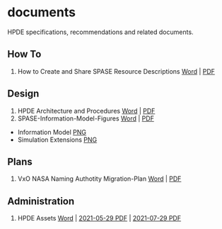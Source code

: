 # documents
HPDE specifications, recommendations and related documents.

## How To
1. How to Create and Share SPASE Resource Descriptions [Word](docs/How-to-Create-and-Share-SPASE-Resource-Descriptions.docx) | [PDF](docs/How-to-Create-and-Share-SPASE-Resource-Descriptions.pdf)

## Design
1. HPDE Architecture and Procedures [Word](docs/HPDE-Architecture-and-Procedures.docx) | [PDF](docs/HPDE-Architecture-and-Procedures.pdf)
2. SPASE-Information-Model-Figures [Word](docs/SPASE-Information-Model-Figures.docx) | [PDF](docs/SPASE-Information-Model-Figures.pdf)
  * Information Model [PNG](docs/SPASE-Information-Model-Base.png)
  * Simulation Extensions [PNG](docs/SPASE-Information-Model-Simulation.png)
  
## Plans
1. VxO NASA Naming Authotity Migration-Plan [Word](docs/VxO-NASA-Naming-Authority-Migration-Plan.docx) | [PDF](docs/VxO-NASA-Naming-Authority-Migration-Plan.pdf)

## Administration
1. HPDE Assets [Word](docs/HPDE-Assets.docx) | [2021-05-29 PDF](docs/HPDE-Assets-2021-05-29) | [2021-07-29 PDF](docs/HPDE-Assets-2021-07-29)
 

